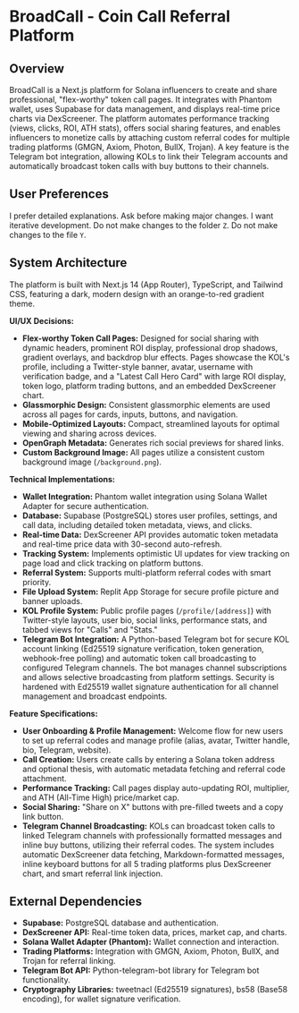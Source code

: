 # BroadCall - Coin Call Referral Platform

## Overview
BroadCall is a Next.js platform for Solana influencers to create and share professional, "flex-worthy" token call pages. It integrates with Phantom wallet, uses Supabase for data management, and displays real-time price charts via DexScreener. The platform automates performance tracking (views, clicks, ROI, ATH stats), offers social sharing features, and enables influencers to monetize calls by attaching custom referral codes for multiple trading platforms (GMGN, Axiom, Photon, BullX, Trojan). A key feature is the Telegram bot integration, allowing KOLs to link their Telegram accounts and automatically broadcast token calls with buy buttons to their channels.

## User Preferences
I prefer detailed explanations.
Ask before making major changes.
I want iterative development.
Do not make changes to the folder `Z`.
Do not make changes to the file `Y`.

## System Architecture
The platform is built with Next.js 14 (App Router), TypeScript, and Tailwind CSS, featuring a dark, modern design with an orange-to-red gradient theme.

**UI/UX Decisions:**
- **Flex-worthy Token Call Pages:** Designed for social sharing with dynamic headers, prominent ROI display, professional drop shadows, gradient overlays, and backdrop blur effects. Pages showcase the KOL's profile, including a Twitter-style banner, avatar, username with verification badge, and a "Latest Call Hero Card" with large ROI display, token logo, platform trading buttons, and an embedded DexScreener chart.
- **Glassmorphic Design:** Consistent glassmorphic elements are used across all pages for cards, inputs, buttons, and navigation.
- **Mobile-Optimized Layouts:** Compact, streamlined layouts for optimal viewing and sharing across devices.
- **OpenGraph Metadata:** Generates rich social previews for shared links.
- **Custom Background Image:** All pages utilize a consistent custom background image (`/background.png`).

**Technical Implementations:**
- **Wallet Integration:** Phantom wallet integration using Solana Wallet Adapter for secure authentication.
- **Database:** Supabase (PostgreSQL) stores user profiles, settings, and call data, including detailed token metadata, views, and clicks.
- **Real-time Data:** DexScreener API provides automatic token metadata and real-time price data with 30-second auto-refresh.
- **Tracking System:** Implements optimistic UI updates for view tracking on page load and click tracking on platform buttons.
- **Referral System:** Supports multi-platform referral codes with smart priority.
- **File Upload System:** Replit App Storage for secure profile picture and banner uploads.
- **KOL Profile System:** Public profile pages (`/profile/[address]`) with Twitter-style layouts, user bio, social links, performance stats, and tabbed views for "Calls" and "Stats."
- **Telegram Bot Integration:** A Python-based Telegram bot for secure KOL account linking (Ed25519 signature verification, token generation, webhook-free polling) and automatic token call broadcasting to configured Telegram channels. The bot manages channel subscriptions and allows selective broadcasting from platform settings. Security is hardened with Ed25519 wallet signature authentication for all channel management and broadcast endpoints.

**Feature Specifications:**
- **User Onboarding & Profile Management:** Welcome flow for new users to set up referral codes and manage profile (alias, avatar, Twitter handle, bio, Telegram, website).
- **Call Creation:** Users create calls by entering a Solana token address and optional thesis, with automatic metadata fetching and referral code attachment.
- **Performance Tracking:** Call pages display auto-updating ROI, multiplier, and ATH (All-Time High) price/market cap.
- **Social Sharing:** "Share on X" buttons with pre-filled tweets and a copy link button.
- **Telegram Channel Broadcasting:** KOLs can broadcast token calls to linked Telegram channels with professionally formatted messages and inline buy buttons, utilizing their referral codes. The system includes automatic DexScreener data fetching, Markdown-formatted messages, inline keyboard buttons for all 5 trading platforms plus DexScreener chart, and smart referral link injection.

## External Dependencies
- **Supabase:** PostgreSQL database and authentication.
- **DexScreener API:** Real-time token data, prices, market cap, and charts.
- **Solana Wallet Adapter (Phantom):** Wallet connection and interaction.
- **Trading Platforms:** Integration with GMGN, Axiom, Photon, BullX, and Trojan for referral linking.
- **Telegram Bot API:** Python-telegram-bot library for Telegram bot functionality.
- **Cryptography Libraries:** tweetnacl (Ed25519 signatures), bs58 (Base58 encoding), for wallet signature verification.